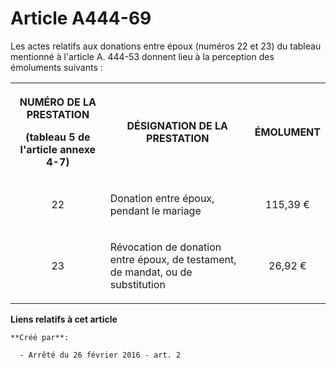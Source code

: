 # Article A444-69

Les actes relatifs aux donations entre époux (numéros 22 et 23) du tableau mentionné à l'article A. 444-53 donnent lieu à la
perception des émoluments suivants : 

<table>
  <tbody>
    <tr>
      <th>

NUMÉRO DE LA PRESTATION 

(tableau 5 de l'article annexe 4-7) 

</th>
      <th>

DÉSIGNATION DE LA PRESTATION 

</th>
      <th>

ÉMOLUMENT 

</th>
    </tr>
    <tr>
      <td align="center" valign="middle">

22 

</td>
      <td valign="middle">

Donation entre époux, pendant le mariage 

</td>
      <td valign="middle" align="center">

115,39 € 

</td>
    </tr>
    <tr>
      <td align="center" valign="middle">

23 

</td>
      <td valign="middle">

Révocation de donation entre époux, de testament, de mandat, ou de substitution 

</td>
      <td align="center" valign="middle">

26,92 € 

</td>
    </tr>
  </tbody>
</table>

**Liens relatifs à cet article**

	**Créé par**:

	  - Arrêté du 26 février 2016 - art. 2

